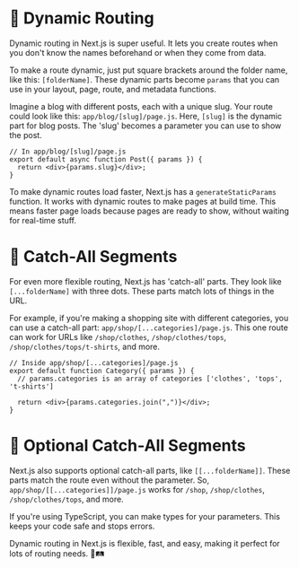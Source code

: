 # 🔄 Dynamic Routing

Dynamic routing in Next.js is super useful. It lets you create routes when you don't know the names beforehand or when they come from data.

To make a route dynamic, just put square brackets around the folder name, like this: `[folderName]`. These dynamic parts become `params` that you can use in your layout, page, route, and metadata functions.

Imagine a blog with different posts, each with a unique slug. Your route could look like this: `app/blog/[slug]/page.js`. Here, `[slug]` is the dynamic part for blog posts. The 'slug' becomes a parameter you can use to show the post.

```tsx
// In app/blog/[slug]/page.js
export default async function Post({ params }) {
  return <div>{params.slug}</div>;
}
```

To make dynamic routes load faster, Next.js has a `generateStaticParams` function. It works with dynamic routes to make pages at build time. This means faster page loads because pages are ready to show, without waiting for real-time stuff.

# 🎣 Catch-All Segments

For even more flexible routing, Next.js has 'catch-all' parts. They look like `[...folderName]` with three dots. These parts match lots of things in the URL.

For example, if you're making a shopping site with different categories, you can use a catch-all part: `app/shop/[...categories]/page.js`. This one route can work for URLs like `/shop/clothes`, `/shop/clothes/tops`, `/shop/clothes/tops/t-shirts`, and more.

```tsx
// Inside app/shop/[...categories]/page.js
export default function Category({ params }) {
  // params.categories is an array of categories ['clothes', 'tops', 't-shirts']

  return <div>{params.categories.join(",")}</div>;
}
```

# 🌟 Optional Catch-All Segments

Next.js also supports optional catch-all parts, like `[[...folderName]]`. These parts match the route even without the parameter. So, `app/shop/[[...categories]]/page.js` works for `/shop`, `/shop/clothes`, `/shop/clothes/tops`, and more.

If you're using TypeScript, you can make types for your parameters. This keeps your code safe and stops errors.

Dynamic routing in Next.js is flexible, fast, and easy, making it perfect for lots of routing needs. 🚀🛤️
